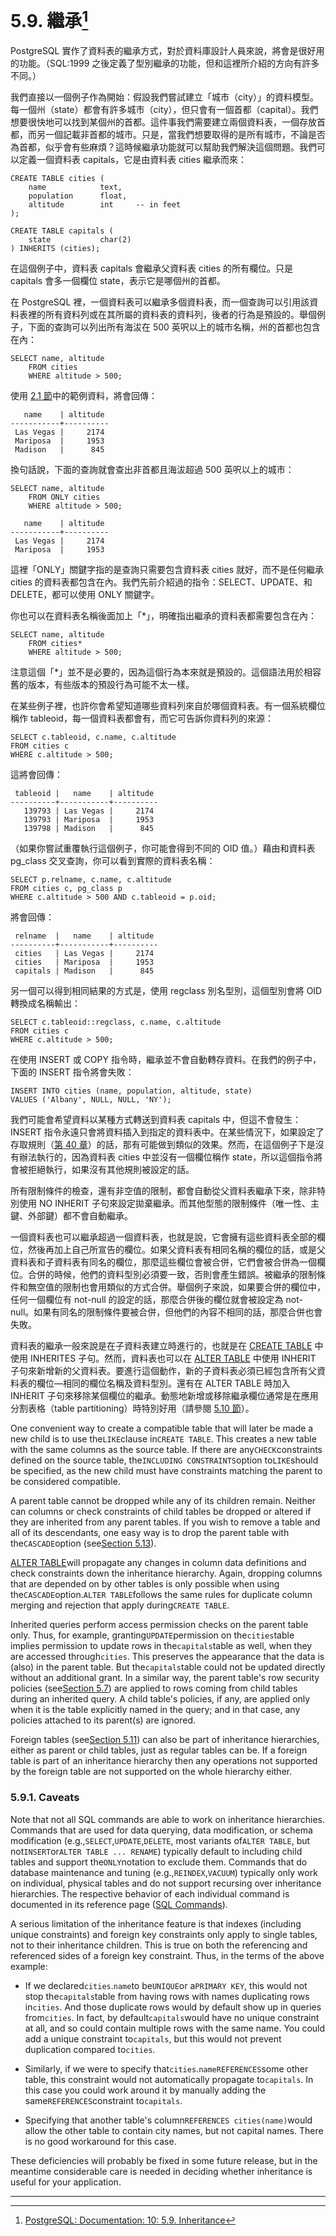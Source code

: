 # 5.9. 繼承[^1]

PostgreSQL 實作了資料表的繼承方式，對於資料庫設計人員來說，將會是很好用的功能。（SQL:1999 之後定義了型別繼承的功能，但和這裡所介紹的方向有許多不同。）

我們直接以一個例子作為開始：假設我們嘗試建立「城市（city）」的資料模型。每一個州（state）都會有許多城市（city），但只會有一個首都（capital）。我們想要很快地可以找到某個州的首都。這件事我們需要建立兩個資料表，一個存放首都，而另一個記載非首都的城市。只是，當我們想要取得的是所有城市，不論是否為首都，似乎會有些麻煩？這時候繼承功能就可以幫助我們解決這個問題。我們可以定義一個資料表 capitals，它是由資料表 cities 繼承而來：

```
CREATE TABLE cities (
    name            text,
    population      float,
    altitude        int     -- in feet
);

CREATE TABLE capitals (
    state           char(2)
) INHERITS (cities);
```

在這個例子中，資料表 capitals 會繼承父資料表 cities 的所有欄位。只是 capitals 會多一個欄位 state，表示它是哪個州的首都。

在 PostgreSQL 裡，一個資料表可以繼承多個資料表，而一個查詢可以引用該資料表裡的所有資料列或在其所屬的資料表的資料列，後者的行為是預設的。舉個例子，下面的查詢可以列出所有海沷在 500 英呎以上的城市名稱，州的首都也包含在內：

```
SELECT name, altitude
    FROM cities
    WHERE altitude > 500;
```

使用 [2.1 節](/the-sql-language/21-introduction.md)中的範例資料，將會回傳：

```
   name    | altitude
-----------+----------
 Las Vegas |     2174
 Mariposa  |     1953
 Madison   |      845
```

換句話說，下面的查詢就會查出非首都且海沷超過 500 英呎以上的城市：

```
SELECT name, altitude
    FROM ONLY cities
    WHERE altitude > 500;

   name    | altitude
-----------+----------
 Las Vegas |     2174
 Mariposa  |     1953
```

這裡「ONLY」關鍵字指的是查詢只需要包含資料表 cities 就好，而不是任何繼承 cities 的資料表都包含在內。我們先前介紹過的指令：SELECT、UPDATE、和 DELETE，都可以使用 ONLY 關鍵字。

你也可以在資料表名稱後面加上「\*」，明確指出繼承的資料表都需要包含在內：

```
SELECT name, altitude
    FROM cities*
    WHERE altitude > 500;
```

注意這個「\*」並不是必要的，因為這個行為本來就是預設的。這個語法用於相容舊的版本，有些版本的預設行為可能不太一樣。

在某些例子裡，也許你會希望知道哪些資料列來自於哪個資料表。有一個系統欄位稱作 tableoid，每一個資料表都會有，而它可告訴你資料列的來源：

```
SELECT c.tableoid, c.name, c.altitude
FROM cities c
WHERE c.altitude > 500;
```

這將會回傳：

```
 tableoid |   name    | altitude
----------+-----------+----------
   139793 | Las Vegas |     2174
   139793 | Mariposa  |     1953
   139798 | Madison   |      845
```

（如果你嘗試重覆執行這個例子，你可能會得到不同的 OID 值。）藉由和資料表 pg\_class 交叉查詢，你可以看到實際的資料表名稱：

```
SELECT p.relname, c.name, c.altitude
FROM cities c, pg_class p
WHERE c.altitude > 500 AND c.tableoid = p.oid;
```

將會回傳：

```
 relname  |   name    | altitude
----------+-----------+----------
 cities   | Las Vegas |     2174
 cities   | Mariposa  |     1953
 capitals | Madison   |      845
```

另一個可以得到相同結果的方式是，使用 regclass 別名型別，這個型別會將 OID 轉換成名稱輸出：

```
SELECT c.tableoid::regclass, c.name, c.altitude
FROM cities c
WHERE c.altitude > 500;
```

在使用 INSERT 或 COPY 指令時，繼承並不會自動轉存資料。在我們的例子中，下面的 INSERT 指令將會失敗：

```
INSERT INTO cities (name, population, altitude, state)
VALUES ('Albany', NULL, NULL, 'NY');
```

我們可能會希望資料以某種方式轉送到資料表 capitals 中，但這不會發生：INSERT 指令永遠只會將資料插入到指定的資料表中。在某些情況下，如果設定了存取規則（[第 40 章](/v-server-programming/the-rule-system.md)）的話，那有可能做到類似的效果。然而，在這個例子下是沒有辦法執行的，因為資料表 cities 中並沒有一個欄位稱作 state，所以這個指令將會被拒絕執行，如果沒有其他規則被設定的話。

所有限制條件的檢查，還有非空值的限制，都會自動從父資料表繼承下來，除非特別使用 NO INHERIT 子句來設定拋棄繼承。而其他型態的限制條件（唯一性、主鍵、外部鍵）都不會自動繼承。

一個資料表也可以繼承超過一個資料表，也就是說，它會擁有這些資料表全部的欄位，然後再加上自己所宣告的欄位。如果父資料表有相同名稱的欄位的話，或是父資料表和子資料表有同名的欄位，那麼這些欄位會被合併，它們會被合併為一個欄位。合併的時候，他們的資料型別必須要一致，否則會產生錯誤。被繼承的限制條件和無空值的限制也會用類似的方式合併。舉個例子來說，如果要合併的欄位中，任何一個欄位有 not-null 的設定的話，那麼合併後的欄位就會被設定為 not-null。如果有同名的限制條件要被合併，但他們的內容不相同的話，那麼合併也會失敗。

資料表的繼承一般來說是在子資料表建立時進行的，也就是在 [CREATE TABLE](/vi-reference/i-sql-commands/create-table.md) 中使用 INHERITES 子句。然而，資料表也可以在 [ALTER TABLE](/vi-reference/i-sql-commands/alter-table.md) 中使用 INHERIT 子句來新增新的父資料表。要進行這個動作，新的子資料表必須已經包含所有父資料表的欄位—相同的欄位名稱及資料型別。還有在 ALTER TABLE 時加入 INHERIT 子句來移除某個欄位的繼承。動態地新增或移除繼承欄位通常是在應用分割表格（table partitioning）時特別好用（請參閱 [5.10 節](/ii-the-sql-language/data-definition/510-table-partitioning.md)）。

One convenient way to create a compatible table that will later be made a new child is to use the`LIKE`clause in`CREATE TABLE`. This creates a new table with the same columns as the source table. If there are any`CHECK`constraints defined on the source table, the`INCLUDING CONSTRAINTS`option to`LIKE`should be specified, as the new child must have constraints matching the parent to be considered compatible.

A parent table cannot be dropped while any of its children remain. Neither can columns or check constraints of child tables be dropped or altered if they are inherited from any parent tables. If you wish to remove a table and all of its descendants, one easy way is to drop the parent table with the`CASCADE`option \(see[Section 5.13](https://www.postgresql.org/docs/10/static/ddl-depend.html)\).

[ALTER TABLE](https://www.postgresql.org/docs/10/static/sql-altertable.html)will propagate any changes in column data definitions and check constraints down the inheritance hierarchy. Again, dropping columns that are depended on by other tables is only possible when using the`CASCADE`option.`ALTER TABLE`follows the same rules for duplicate column merging and rejection that apply during`CREATE TABLE`.

Inherited queries perform access permission checks on the parent table only. Thus, for example, granting`UPDATE`permission on the`cities`table implies permission to update rows in the`capitals`table as well, when they are accessed through`cities`. This preserves the appearance that the data is \(also\) in the parent table. But the`capitals`table could not be updated directly without an additional grant. In a similar way, the parent table's row security policies \(see[Section 5.7](https://www.postgresql.org/docs/10/static/ddl-rowsecurity.html)\) are applied to rows coming from child tables during an inherited query. A child table's policies, if any, are applied only when it is the table explicitly named in the query; and in that case, any policies attached to its parent\(s\) are ignored.

Foreign tables \(see[Section 5.11](https://www.postgresql.org/docs/10/static/ddl-foreign-data.html)\) can also be part of inheritance hierarchies, either as parent or child tables, just as regular tables can be. If a foreign table is part of an inheritance hierarchy then any operations not supported by the foreign table are not supported on the whole hierarchy either.

### 5.9.1. Caveats

Note that not all SQL commands are able to work on inheritance hierarchies. Commands that are used for data querying, data modification, or schema modification \(e.g.,`SELECT`,`UPDATE`,`DELETE`, most variants of`ALTER TABLE`, but not`INSERT`or`ALTER TABLE ... RENAME`\) typically default to including child tables and support the`ONLY`notation to exclude them. Commands that do database maintenance and tuning \(e.g.,`REINDEX`,`VACUUM`\) typically only work on individual, physical tables and do not support recursing over inheritance hierarchies. The respective behavior of each individual command is documented in its reference page \([SQL Commands](https://www.postgresql.org/docs/10/static/sql-commands.html)\).

A serious limitation of the inheritance feature is that indexes \(including unique constraints\) and foreign key constraints only apply to single tables, not to their inheritance children. This is true on both the referencing and referenced sides of a foreign key constraint. Thus, in the terms of the above example:

* If we declared`cities`.`name`to be`UNIQUE`or a`PRIMARY KEY`, this would not stop the`capitals`table from having rows with names duplicating rows in`cities`. And those duplicate rows would by default show up in queries from`cities`. In fact, by default`capitals`would have no unique constraint at all, and so could contain multiple rows with the same name. You could add a unique constraint to`capitals`, but this would not prevent duplication compared to`cities`.

* Similarly, if we were to specify that`cities`.`nameREFERENCES`some other table, this constraint would not automatically propagate to`capitals`. In this case you could work around it by manually adding the same`REFERENCES`constraint to`capitals`.

* Specifying that another table's column`REFERENCES cities(name)`would allow the other table to contain city names, but not capital names. There is no good workaround for this case.

These deficiencies will probably be fixed in some future release, but in the meantime considerable care is needed in deciding whether inheritance is useful for your application.

---

[^1]: [PostgreSQL: Documentation: 10: 5.9. Inheritance](https://www.postgresql.org/docs/10/static/ddl-inherit.html)

